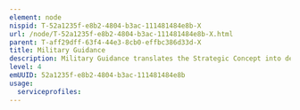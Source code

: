 ```yaml
---
element: node
nispid: T-52a1235f-e8b2-4804-b3ac-111481484e8b-X
url: /node/T-52a1235f-e8b2-4804-b3ac-111481484e8b-X.html
parent: T-aff29dff-63f4-44e3-8cb0-effbc386d33d-X
title: Military Guidance
description: Military Guidance translates the Strategic Concept into detailed instructions necessary for military implementation of the Alliance's Strategic Concept. It also provides supplementary guidance to the Political Guidance.
level: 4
emUUID: 52a1235f-e8b2-4804-b3ac-111481484e8b
usage:
  serviceprofiles:
---
```

